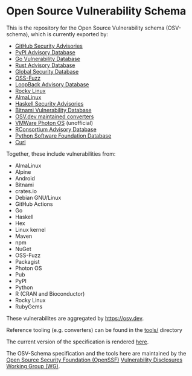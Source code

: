 # Open Source Vulnerability Schema

This is the repository for the Open Source Vulnerability schema (OSV-schema), which is currently exported by:
- [GitHub Security Advisories](https://github.com/github/advisory-database)
- [PyPI Advisory Database](https://github.com/pypa/advisory-database)
- [Go Vulnerability Database](https://github.com/golang/vulndb)
- [Rust Advisory Database](https://github.com/RustSec/advisory-db)
- [Global Security Database](https://github.com/cloudsecurityalliance/gsd-database)
- [OSS-Fuzz](https://github.com/google/oss-fuzz-vulns)
- [LoopBack Advisory Database](https://github.com/loopbackio/security/tree/main/advisories)
- [Rocky Linux](https://distro-tools.rocky.page/apollo/openapi/#osv)
- [AlmaLinux](https://github.com/AlmaLinux/osv-database)
- [Haskell Security Advisories](https://github.com/haskell/security-advisories)
- [Bitnami Vulnerability Database](https://github.com/bitnami/vulndb)
- [OSV.dev maintained converters](https://github.com/google/osv.dev#current-data-sources)
- [VMWare Photon OS](https://github.com/vmware/photon/wiki/Security-Advisories) (unofficial)
- [RConsortium Advisory Database](https://github.com/RConsortium/r-advisory-database)
- [Python Software Foundation Database](https://github.com/psf/advisory-database)
- [Curl](https://curl.se/docs/vuln.json)

Together, these include vulnerabilities from:
-   AlmaLinux
-   Alpine
-   Android
-   Bitnami
-   crates.io
-   Debian GNU/Linux
-   GitHub Actions
-   Go
-   Haskell
-   Hex
-   Linux kernel
-   Maven
-   npm
-   NuGet
-   OSS-Fuzz
-   Packagist
-   Photon OS
-   Pub
-   PyPI
-   Python
-   R (CRAN and Bioconductor)
-   Rocky Linux
-   RubyGems

These vulnerabilites are aggregated by <https://osv.dev>.

Reference tooling (e.g. converters) can be found in the [tools/](tools) directory

The current version of the specification is rendered [here](https://ossf.github.io/osv-schema/).

The OSV-Schema specification and the tools here are maintained by the [Open Source Security Foundation (OpenSSF)](https://openssf.org/) [Vulnerability Disclosures Working Group (WG)](https://github.com/ossf/wg-vulnerability-disclosures).
